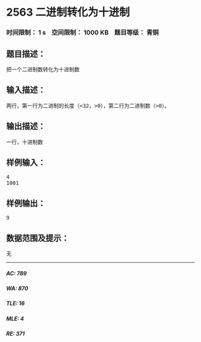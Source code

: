 # 2563 二进制转化为十进制   
### 时间限制： 1 s&nbsp;&nbsp;&nbsp;&nbsp;空间限制： 1000 KB&nbsp;&nbsp;&nbsp;&nbsp;题目等级： 青铜  
## 题目描述：  

<pre>
把一个二进制数转化为十进制数
</pre>
  
  
## 输入描述：  

<pre>
两行，第一行为二进制的长度（<32，>0），第二行为二进制数（>0）。
</pre>
  
  
## 输出描述：  

<pre>
一行，十进制数
</pre>
  
  
## 样例输入：  

<pre>
4
1001
</pre>
  
  
## 样例输出：  

<pre>
9
</pre>
  
  
## 数据范围及提示：  

<pre>
无
</pre>
  
  
***  

##### AC: 789  
##### WA: 870  
##### TLE: 16  
##### MLE: 4  
##### RE: 371  
